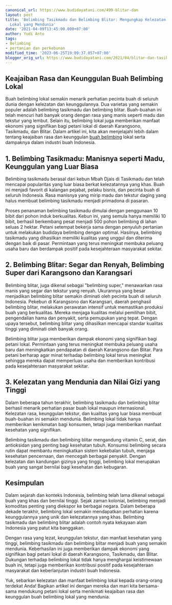 ```yaml
---
canonical_url: https://www.budidayatani.com/499-blitar-dan
layout: post
title: 'Belimbing Tasikmadu dan Belimbing Blitar: Mengungkap Kelezatan Buah Belimbing
  Lokal yang Mendunia'
date: '2021-04-09T13:45:00.000+07:00'
author: Yudi Anto
tags:
- Belimbing
- pertanian dan perkebunan
modified_time: '2023-06-25T19:09:37.057+07:00'
blogger_orig_url: https://www.budidayatani.com/2021/04/blitar-dan-tasikmadu-semanis-madu.html
---
```


<h2>Keajaiban Rasa dan Keunggulan Buah Belimbing Lokal</h2><p>Buah belimbing lokal semakin menarik perhatian pecinta buah di seluruh dunia dengan kelezatan dan keunggulannya. Dua varietas yang semakin populer adalah belimbing tasikmadu dan belimbing blitar. Buah-buahan ini telah mencuri hati banyak orang dengan rasa yang manis seperti madu dan tekstur yang lembut. Selain itu, belimbing lokal juga memberikan manfaat ekonomi yang signifikan bagi petani lokal di daerah Karangsono, Tasikmadu, dan Blitar. Dalam artikel ini, kita akan menjelajahi lebih dalam tentang keajaiban rasa dan keunggulan <a href="https://www.budidayatani.com/search/label/Belimbing">buah belimbing</a> lokal serta dampaknya dalam industri buah Indonesia.</p><h2>1. Belimbing Tasikmadu: Manisnya seperti Madu, Keunggulan yang Luar Biasa</h2><p>Belimbing tasikmadu berasal dari kebun Mbah Djais di Tasikmadu dan telah mencapai popularitas yang luar biasa berkat kelezatannya yang khas. Buah ini menjadi favorit di kalangan pejabat, pelaku bisnis, dan pecinta buah di seluruh Indonesia. Rasa manisnya yang mirip madu dan tekstur daging yang halus membuat belimbing tasikmadu menjadi primadona di pasaran.</p><p>Proses penanaman belimbing tasikmadu dimulai dengan penggunaan 10 bibit dari pohon induk berkualitas. Kebun ini, yang semula hanya memiliki 10 bibit, berhasil berkembang pesat menjadi 500 pohon belimbing di lahan seluas 2 hektar. Petani setempat bekerja sama dengan penyuluh pertanian untuk melakukan budidaya belimbing dengan optimal. Hasilnya, belimbing tasikmadu yang dihasilkan memiliki kualitas yang unggul dan diterima dengan baik di pasar. Permintaan yang terus meningkat membuka peluang usaha baru dan berdampak positif pada kesejahteraan masyarakat sekitar.</p><h2>2. Belimbing Blitar: Segar dan Renyah, Belimbing Super dari Karangsono dan Karangsari</h2><p>Belimbing blitar, juga dikenal sebagai "belimbing super," menawarkan rasa manis yang segar dan tekstur yang renyah. Ukurannya yang besar menjadikan belimbing blitar semakin diminati oleh pecinta buah di seluruh Indonesia. Pekebun di Karangsono dan Karangsari, daerah penghasil belimbing blitar, melakukan perawatan intensif untuk memastikan produksi buah yang berkualitas. Mereka menjaga kualitas melalui pemilihan bibit, pengendalian hama dan penyakit, serta pemupukan yang tepat. Dengan upaya tersebut, belimbing blitar yang dihasilkan mencapai standar kualitas tinggi yang diminati oleh banyak orang.</p><p>Belimbing blitar juga memberikan dampak ekonomi yang signifikan bagi petani lokal. Permintaan yang terus meningkat membuka peluang usaha baru dan meningkatkan pendapatan di daerah Karangsono dan Blitar. Para petani berharap agar minat terhadap belimbing lokal terus meningkat sehingga mereka dapat memperluas usaha dan memberikan kontribusi pada kesejahteraan masyarakat sekitar.</p><h2>3. Kelezatan yang Mendunia dan Nilai Gizi yang Tinggi</h2><p>Dalam beberapa tahun terakhir, belimbing tasikmadu dan belimbing blitar berhasil menarik perhatian pasar buah lokal maupun internasional. Kelezatan rasa, keunggulan tekstur, dan kualitas yang luar biasa membuat buah-buahan ini semakin mendunia. Belimbing lokal tidak hanya memberikan kenikmatan bagi konsumen, tetapi juga memberikan manfaat kesehatan yang signifikan.</p><p>Belimbing tasikmadu dan belimbing blitar mengandung vitamin C, serat, dan antioksidan yang penting bagi kesehatan tubuh. Konsumsi belimbing secara rutin dapat membantu meningkatkan sistem kekebalan tubuh, menjaga kesehatan pencernaan, dan mencegah berbagai penyakit. Dengan kelezatan dan kandungan gizinya yang tinggi, belimbing lokal merupakan buah yang sangat bernilai bagi kesehatan dan kebugaran.</p><h2>Kesimpulan</h2><p>Dalam sejarah dan konteks Indonesia, belimbing telah lama dikenal sebagai buah yang khas dan bernilai tinggi. Sejak zaman kolonial, belimbing menjadi komoditas penting yang diekspor ke berbagai negara. Dalam beberapa dekade terakhir, belimbing lokal semakin mendapatkan perhatian karena keunggulannya yang unik dan kelezatannya yang khas. Belimbing tasikmadu dan belimbing blitar adalah contoh nyata kekayaan alam Indonesia yang patut kita banggakan.</p><p>Dengan rasa yang lezat, keunggulan tekstur, dan manfaat kesehatan yang tinggi, belimbing tasikmadu dan belimbing blitar menjadi buah yang semakin mendunia. Keberhasilan ini juga memberikan dampak ekonomi yang signifikan bagi petani lokal di daerah Karangsono, Tasikmadu, dan Blitar. Dukungan terhadap belimbing lokal tidak hanya menghargai keistimewaan buah ini, tetapi juga memberikan kontribusi positif pada kesejahteraan masyarakat dan keberlanjutan industri buah Indonesia.</p><p>Yuk, sebarkan kelezatan dan manfaat belimbing lokal kepada orang-orang terdekat Anda! Bagikan artikel ini dengan mereka dan mari kita bersama-sama mendukung petani lokal serta menikmati keajaiban rasa dan keunggulan buah belimbing lokal yang mendunia.</p>